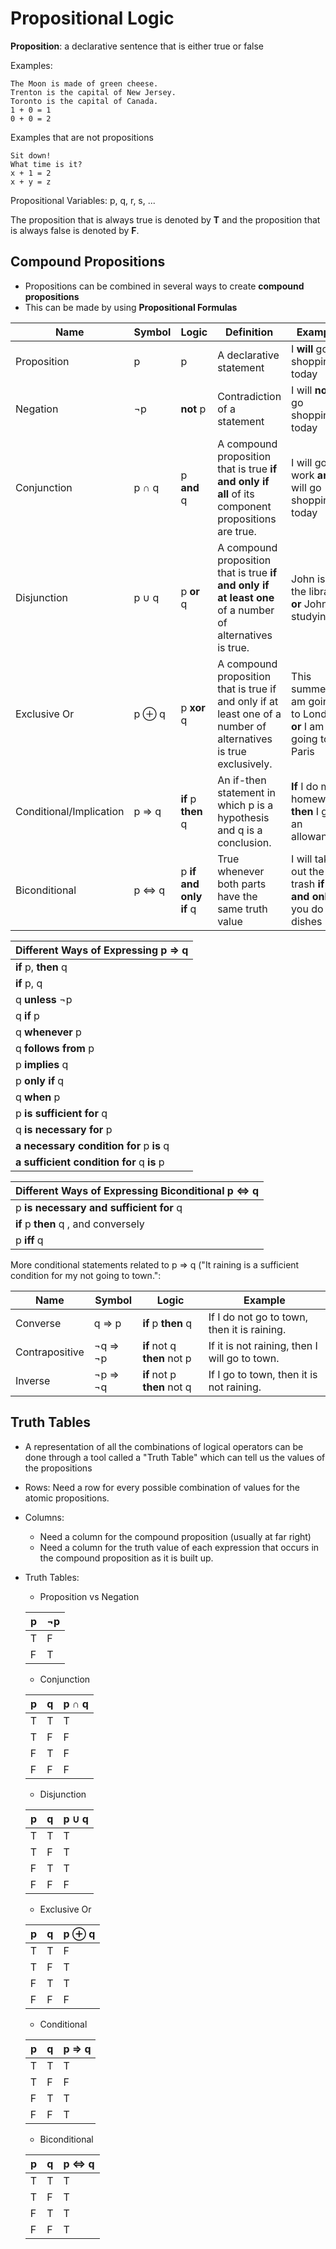 # Propositional Logic

**Proposition**: a declarative sentence that is either true or false

Examples:

```
The Moon is made of green cheese.
Trenton is the capital of New Jersey.
Toronto is the capital of Canada.
1 + 0 = 1
0 + 0 = 2
```

Examples that are not propositions

```
Sit down!
What time is it?
x + 1 = 2
x + y = z
```

Propositional Variables: p, q, r, s, ...

The proposition that is always true is denoted by **T** and the proposition that is always false is denoted by **F**.



## Compound Propositions
* Propositions can be combined in several ways to create **compound propositions**
* This can be made by using **Propositional Formulas**

|   Name       |   Symbol  |  Logic     | Definition     | Example |
|--------------|-----------|------------|---------------------|---------|
|  Proposition |    p     |     p      | A declarative statement | I **will** go shopping today|
|    Negation  |   ¬p      |  **not** p     | Contradiction of a statement | I will **not** go shopping today|
| Conjunction |p ∩ q| p **and** q |A compound proposition that is true **if and only if all** of its component propositions are true. | I will go to work **and** I will go shopping today|
|  Disjunction |p ∪ q| p **or** q  | A compound proposition that is true **if and only if at least one** of a number of alternatives is true. | John is at the library **or** John is studying|
| Exclusive Or |p ⊕ q| p **xor** q | A compound proposition that is true if and only if at least one of a number of alternatives is true exclusively.| This summer, I am going to London, **or** I am going to Paris |
| Conditional/Implication |p ⇒ q| **if** p **then** q | An if-then statement in which p is a hypothesis and q is a conclusion.  | **If** I do my homework, **then** I get an allowance. |
|Biconditional | p ⇔ q | p **if and only if** q | True whenever both parts have the same truth value| I will take out the trash **if and only if** you do the dishes |

| Different Ways of Expressing p ⇒ q        |
| ----------------------------------------- |
| **if** p, **then** q                      |
| **if** p, q                               |
| q **unless** ¬p                           |
| q **if** p                                |
| q **whenever** p                          |
| q **follows from** p                      |
| p **implies** q                           |
| p **only if** q                           |
| q **when** p                              |
| p **is sufficient for** q                 |
| q **is necessary for** p                  |
| **a necessary condition for** p **is** q  |
| **a sufficient condition for** q **is** p |

| Different Ways of Expressing Biconditional p ⇔ q |
| ------------------------------------------------ |
| p **is necessary and sufficient for** q          |
| **if** p **then** q , and conversely             |
| p **iff** q                                      |

More conditional statements related to p ⇒ q ("It raining is a sufficient condition for my not going to town.":

| Name           | Symbol  | Logic                       | Example                                       |
| -------------- | ------- | --------------------------- | --------------------------------------------- |
| Converse       | q ⇒ p   | **if** p **then** q         | If I do not go to town, then it is  raining.  |
| Contrapositive | ¬q ⇒ ¬p | **if** not q **then** not p | If it is not raining, then I will go to town. |
| Inverse        | ¬p ⇒ ¬q | **if** not p **then** not q | If I go to town, then it is not raining.      |



## Truth Tables
* A representation of all the combinations of logical operators can be done through a tool called a "Truth Table" which can tell us the values of the propositions

* Rows: Need a row for every possible combination of values  for the  atomic propositions.

* Columns: 

  * Need a column for the compound proposition (usually at far right)
  * Need a column for the truth value of each expression that occurs in the compound proposition as it is built up.

* Truth Tables:
   * Proposition vs Negation

  |   p    |   ¬p  |
  |--------|-------|
  |    T   |   F   |
  |    F   |   T   |

   * Conjunction

  |   p    |   q   | p ∩ q |
  |--------|-------|-------|
  |    T   |   T   |   T   |
  |    T   |   F   |   F   |
  |    F   |   T   |   F   |
  |    F   |   F   |   F   |

    * Disjunction

  |   p    |   q   | p ∪ q |
  |--------|-------|-------|
  |    T   |   T   |   T   |
  |    T   |   F   |   T   |
  |    F   |   T   |   T   |
  |    F   |   F   |   F   |

    * Exclusive Or

  |   p    |   q   | p ⊕ q |
  |--------|-------|-------|
  |    T   |   T   |   F   |
  |    T   |   F   |   T   |
  |    F   |   T   |   T   |
  |    F   |   F   |   F   |

     * Conditional

  |   p    |   q   | p ⇒ q |
  |--------|-------|-------|
  |    T   |   T   |   T   |
  |    T   |   F   |   F   |
  |    F   |   T   |   T   |
  |    F   |   F   |   T   |

  * Biconditional

  |   p    |   q   | p ⇔ q |
  |--------|-------|-------|
  |    T   |   T   |   T   |
  |    T   |   F   |   T   |
  |    F   |   T   |   T   |
  |    F   |   F   |   T   |



